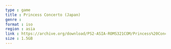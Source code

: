 ```yaml
---
type : game
title : Princess Concerto (Japan)
genre : 
format : iso
region : asia
link : https://archive.org/download/PS2-ASIA-ROMS321COM/Princess%20Concerto%20%28Japan%29.7z
size : 1.5GB
---
```

